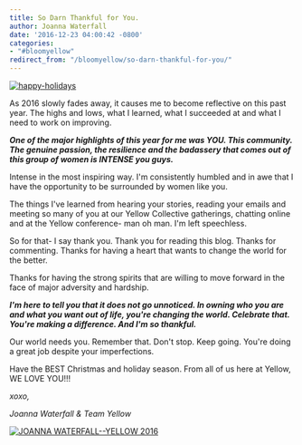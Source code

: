 ```yaml
---
title: So Darn Thankful for You.
author: Joanna Waterfall
date: '2016-12-23 04:00:42 -0800'
categories:
- "#bloomyellow"
redirect_from: "/bloomyellow/so-darn-thankful-for-you/"
---
```


[![happy-holidays](https://yellow-blog-images.imgix.net/2016/12/HAPPY-HOLIDAYS.jpg)](https://yellow-blog-images.imgix.net/2016/12/HAPPY-HOLIDAYS.jpg)

As 2016 slowly fades away, it causes me to become reflective on this past year. The highs and lows, what I learned, what I succeeded at and what I need to work on improving.

_**One of the major highlights of this year for me was YOU. This community. The genuine passion, the resilience and the badassery that comes out of this group of women is INTENSE you guys.**_

Intense in the most inspiring way. I'm consistently humbled and in awe that I have the opportunity to be surrounded by women like you.

The things I've learned from hearing your stories, reading your emails and meeting so many of you at our Yellow Collective gatherings, chatting online and at the Yellow conference- man oh man. I'm left speechless.

So for that- I say thank you. Thank you for reading this blog. Thanks for commenting. Thanks for having a heart that wants to change the world for the better.

Thanks for having the strong spirits that are willing to move forward in the face of major adversity and hardship.

_**I'm here to tell you that it does not go unnoticed. In owning who you are and what you want out of life, you're changing the world. Celebrate that. You're making a difference. And I'm so thankful.**_

Our world needs you. Remember that. Don't stop. Keep going. You're doing a great job despite your imperfections.

Have the BEST Christmas and holiday season. From all of us here at Yellow, WE LOVE YOU!!!

_xoxo,_

_Joanna Waterfall & Team Yellow_

[![JOANNA WATERFALL--YELLOW 2016](https://yellow-blog-images.imgix.net/2016/06/Screen-Shot-2016-06-07-at-1.43.27-AM.png)](http://instagram.com/joannawaterfall)
